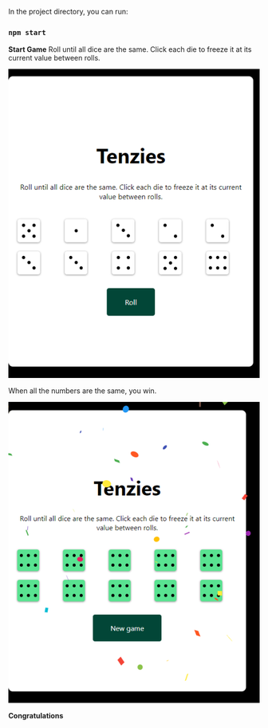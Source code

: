 In the project directory, you can run:

### `npm start`

**Start Game**
Roll until all dice are the same. Click each die to freeze it at its current value between rolls.

![Start the game.](/assets/start.png)

When all the numbers are the same, you win.

![Win the game.](/assets/win.png)

**Congratulations**
